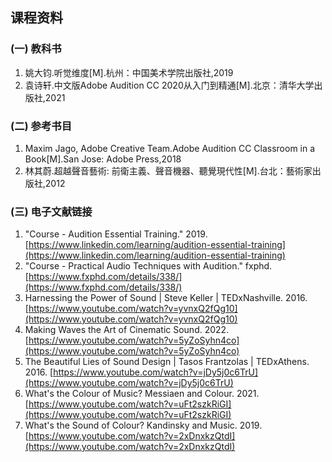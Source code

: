 ## 课程资料

### (一) 教科书

1. 姚大钧.听觉维度[M].杭州：中国美术学院出版社,2019
2. 袁诗轩.中文版Adobe Audition CC 2020从入门到精通[M].北京：清华大学出版社,2021

### (二) 参考书目

1. Maxim Jago, Adobe Creative Team.Adobe Audition CC Classroom in a Book[M].San Jose: Adobe Press,2018
2. 林其蔚.超越聲音藝術: 前衛主義、聲音機器、聽覺現代性[M].台北：藝術家出版社,2012

### (三) 电子文献链接

1. "Course - Audition Essential Training." 2019. [https://www.linkedin.com/learning/audition-essential-training](https://www.linkedin.com/learning/audition-essential-training)
2. "Course - Practical Audio Techniques with Audition." fxphd. [https://www.fxphd.com/details/338/](https://www.fxphd.com/details/338/)
3. Harnessing the Power of Sound | Steve Keller | TEDxNashville. 2016. [https://www.youtube.com/watch?v=yvnxQ2fQg10](https://www.youtube.com/watch?v=yvnxQ2fQg10)
4. Making Waves the Art of Cinematic Sound. 2022. [https://www.youtube.com/watch?v=5yZoSyhn4co](https://www.youtube.com/watch?v=5yZoSyhn4co)
5. The Beautiful Lies of Sound Design | Tasos Frantzolas | TEDxAthens. 2016. [https://www.youtube.com/watch?v=jDy5j0c6TrU](https://www.youtube.com/watch?v=jDy5j0c6TrU)
6. What's the Colour of Music? Messiaen and Colour. 2021. [https://www.youtube.com/watch?v=uFt2szkRiGI](https://www.youtube.com/watch?v=uFt2szkRiGI)
7. What's the Sound of Colour? Kandinsky and Music. 2019. [https://www.youtube.com/watch?v=2xDnxkzQtdI](https://www.youtube.com/watch?v=2xDnxkzQtdI)